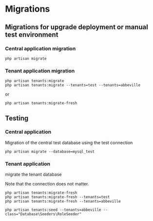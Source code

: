 # Migrations

## Migrations for upgrade deployment or manual test environment

### Central application migration

    php artisan migrate

### Tenant application migration

    php artisan tenants:migrate
    php artisan tenants:migrate --tenants=test --tenants=abbeville

or

    php artisan tenants:migrate-fresh
    
## Testing

### Central application
    
Migration of the central test database using the test connection
    
    php artisan migrate --database=mysql_test
    
### Tenant application
    
migrate the tenant database

Note that the connection does not matter.
    
    php artisan tenants:migrate-fresh
    php artisan tenants:migrate-fresh --tenants=test
    php artisan tenants:migrate-fresh --tenants=abbeville
    
    php artisan tenants:seed --tenants=abbeville --class="Database\Seeders\RoleSeeder"
    